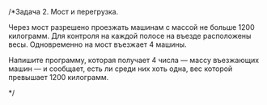 /*Задача 2. Мост и перегрузка.

Через мост разрешено проезжать машинам с массой не больше 1200 килограмм. 
Для контроля на каждой полосе на въезде расположены весы. 
Одновременно на мост въезжает 4 машины.

Напишите программу, которая получает 4 числа — массу въезжающих машин — и сообщает,
есть ли среди них хоть одна, вес которой превышает 1200 килограмм.


*/